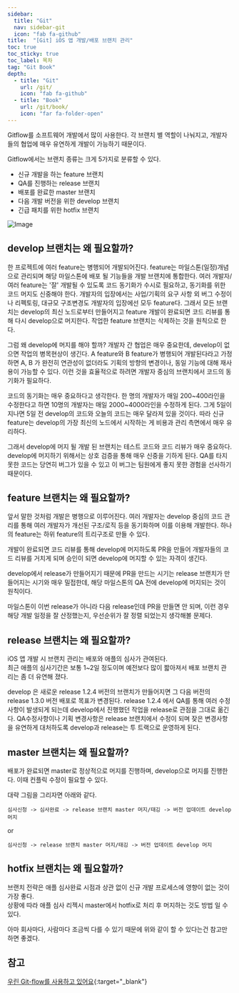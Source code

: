```yaml
---
sidebar:
  title: "Git"
  nav: sidebar-git
  icon: "fab fa-github"
title:  "[Git] iOS 앱 개발/배포 브랜치 관리"
toc: true
toc_sticky: true
toc_label: 목차
tag: "Git Book"
depth: 
  - title: "Git"
    url: /git/
    icon: "fab fa-github"
  - title: "Book"
    url: /git/book/
    icon: "far fa-folder-open"
---
```

Gitflow를 소프트웨어 개발에서 많이 사용한다. 각 브랜치 별 역할이 나눠지고, 개발자들의 협업에 매우 유연하게 개발이 가능하기 때문이다.  

Gitflow에서는 브랜치 종류는 크게 5가지로 분류할 수 있다.
* 신규 개발을 하는 feature 브랜치
* QA를 진행하는 release 브랜치
* 배포를 완료한 master 브랜치
* 다음 개발 버전을 위한 develop 브랜치
* 긴급 패치를 위한 hotfix 브랜치

![Image](https://techblog.woowahan.com/wp-content/uploads/img/2017-10-30/git-flow_overall_graph.png) 

## develop 브랜치는 왜 필요할까?
한 프로젝트에 여러 feature는 병행되어 개발되어진다. feature는 마일스톤(일정)개념으로 관리되며 해당 마일스톤에 배포 될 기능들을 개발 브랜치에 통합한다. 여러 개발자/ 여러 feature는 '잘' 개발될 수 있도록 코드 동기화가 수시로 필요하고, 동기화를 위한 코드 머지도 신중해야 한다. 개발자의 입장에서는 사업/기획의 요구 사항 외 버그 수정이나 리펙토링, 대규모 구조변경도 개발자의 입장에선 모두 feature다. 그래서 모든 브랜치는 develop의 최신 노드로부터 만들어지고 feature 개발이 완료되면 코드 리뷰를 통해 다시 develop으로 머지한다. 작업한 feature 브랜치는 삭제하는 것을 원칙으로 한다. 

그럼 왜 develop에 머지를 해야 할까? 개발자 간 협업은 매우 중요한데, develop이 없으면 작업의 병목현상이 생긴다. A feature와 B feature가 병행되어 개발된다라고 가정하면 A, B 가 완전히 연관성이 없더라도 기획의 방향의 변경이나, 동일 기능에 대해 재사용이 가능할 수 있다. 이런 것을 효율적으로 하려면 개발자 중심의 브랜치에서 코드의 동기화가 필요하다. 

코드의 동기화는 매우 중요하다고 생각한다. 한 명의 개발자가 매일 200~400라인을 수정한다고 하면 10명의 개발자는 매일 2000~4000라인을 수정하게 된다. 그게 5일이 지나면 5일 전 develop의 코드와 오늘의 코드는 매우 달라져 있을 것이다. 따라 신규 feature는 develop의 가장 최신의 노드에서 시작하는 게 비용과 관리 측면에서 매우 유리하다. 

그래서 develop에 머지 될 개발 된 브랜치는 테스트 코드와 코드 리뷰가 매우 중요하다. develop에 머지하기 위해서는 상호 검증을 통해 매우 신중을 기하게 된다. QA를 타지 못한 코드는 당연히 버그가 있을 수 있고 이 버그는 팀원에게 좋지 못한 경험을 선사하기 때문이다.

## feature 브랜치는 왜 필요할까?
앞서 말한 것처럼 개발은 병행으로 이루어진다. 여러 개발자는 develop 중심의 코드 관리를 통해 여러 개발자가 개선된 구조/로직 등을 동기화하며 이를 이용해 개발한다. 하나의 feature는 하위 feature의 트리구조로 만들 수 있다.  

개발이 완료되면 코드 리뷰를 통해 develop에 머지하도록 PR을 만들어 개발자들의 코드 리뷰를 거치게 되며 승인이 되면 develop에 머지할 수 있는 자격이 생긴다. 

develop에서 release가 만들어지기 때문에 PR을 만드는 시기는 release 브랜치가 만들어지는 시기와 매우 밀접한데, 해당 마일스톤의 QA 전에 develop에 머지되는 것이 원칙이다.  

마일스톤이 이번 release가 아니라 다음 release인데 PR을 만들면 안 되며, 이런 경우 해당 개발 일정을 잘 산정했는지, 우선순위가 잘 정렬 되었는지 생각해볼 문제다.

## release 브랜치는 왜 필요할까?
iOS 앱 개발 시 브랜치 관리는 배포와 애플의 심사가 관여된다.  
최근 애플의 심사기간은 보통 1~2일 정도이며 예전보다 많이 짧아져서 배포 브랜치 관리는 좀 더 유연해 졌다.

develop 은 새로운 release 1.2.4 버전의 브랜치가 만들어지면 그 다음 버전의 release 1.3.0 버전 배포로 목표가 변경된다. release 1.2.4 에서 QA를 통해 여러 수정사항이 발생되게 되는데 develop에서 진행했던 작업을 release로 관점을 그대로 옮긴다. QA수정사항이나 기획 변경사항은 release 브랜치에서 수정이 되며 잦은 변경사항을 유연하게 대처하도록 develop과 release는 투 트랙으로 운영하게 된다.

## master 브랜치는 왜 필요할까?
배포가 완료되면 master로 정상적으로 머지를 진행하며, develop으로 머지를 진행한다. 이때 컨플릭 수정이 필요할 수 있다.

대략 그림을 그리자면 아래와 같다.
```
심사신청 -> 심사완료 -> release 브랜치 master 머지/태깅 -> 버전 업데이트 develop 머지
```
or
```
심사신청 -> release 브랜치 master 머지/태깅 -> 버전 업데이트 develop 머지
```

## hotfix 브랜치는 왜 필요할까?



브랜치 전략은 애플 심사완료 시점과 상관 없이 신규 개발 프로세스에 영향이 없는 것이 가장 좋다.  
상황에 따라 애플 심사 리젝시 master에서 hotfix로 처리 후 머지하는 것도 방법 일 수 있다.

아마 회사마다, 사람마다 조금씩 다를 수 있기 때문에 위와 같이 할 수 있다는건 참고만 하면 좋겠다.


## 참고
[<i class="fas fa-link"></i> 우린 Git-flow를 사용하고 있어요](
https://techblog.woowahan.com/2553/){:target="_blank"}  

